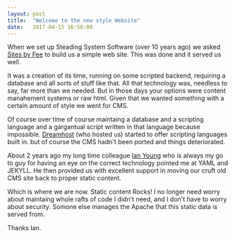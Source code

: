 ```yaml
---
layout: post
title:  "Welcome to the new style Website"
date:   2017-04-15 16:56:00
---
```


When we set up Steading System Software (over 10 years ago) we asked <a href="http://www.sitesbyfee.co.uk">Sites by Fee</a> to build us a simple web site.  This was done and it served us well.

It was a creation of its time, running on some scripted backend, requiring a database and all sorts of stuff like that.  All that technology was, needless to say, far more than we needed.  But in those days your options were content manahement systems or raw html.  Given that we wanted something with a certain amount of style we went for CMS.

Of course over time of course maintaing a database and a scripting language and a gargantual script written in that language because impossible.  <a href="http://dreamhost.com/">Dreamhost</a> (who hosted us) started to offer scripting languages built in. but of course the CMS hadn't been ported and things deteriorated.

About 2 years ago my long time colleague <a href="http://www.iay.org.uk">Ian Young</a> who is always my go to guy for having an eye on the correct technology pointed me at YAML and JEKYLL.  He then provided us with excellent support in moving our cruft old CMS site back to proper static content.  

Which is where we are now.  Static content Rocks! I no longer need worry about maintaing whole rafts of code I didn't need, and I don't have to worry about security.  Somone else manages the Apache that this static data is served from.

Thanks Ian.
